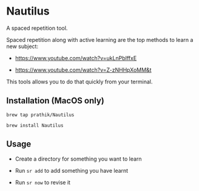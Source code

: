 # Nautilus

A spaced repetition tool.

Spaced repetition along with active learning are the top methods to learn a new subject:

* https://www.youtube.com/watch?v=ukLnPbIffxE

* https://www.youtube.com/watch?v=Z-zNHHpXoMM&t

This tools allows you to do that quickly from your terminal.

## Installation (MacOS only)

`brew tap prathik/Nautilus`

`brew install Nautilus`

## Usage

* Create a directory for something you want to learn

* Run `sr add` to add something you have learnt

* Run `sr now` to revise it
